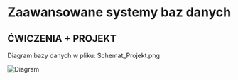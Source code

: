 # Zaawansowane systemy baz danych
## ĆWICZENIA + PROJEKT

Diagram bazy danych w pliku:
Schemat_Projekt.png

![Diagram](https://user-images.githubusercontent.com/26063095/169643008-af558844-62c1-4da3-a58d-dfcf68e1eb5d.PNG)
